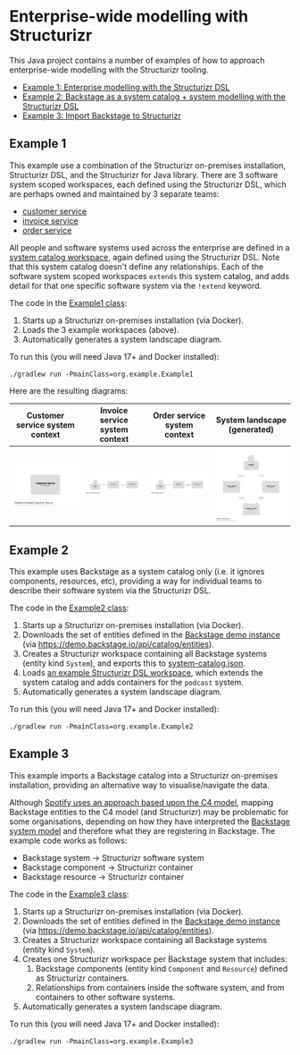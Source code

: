 # Enterprise-wide modelling with Structurizr

This Java project contains a number of examples of how to approach enterprise-wide modelling with the Structurizr tooling.

- [Example 1: Enterprise modelling with the Structurizr DSL](#example-1)
- [Example 2: Backstage as a system catalog + system modelling with the Structurizr DSL](#example-2)
- [Example 3: Import Backstage to Structurizr](#example-3)

## Example 1

This example use a combination of the Structurizr on-premises installation, Structurizr DSL, and the Structurizr for Java library.
There are 3 software system scoped workspaces, each defined using the Structurizr DSL,
which are perhaps owned and maintained by 3 separate teams:

- [customer service](src/main/resources/example1/customer-service/workspace.dsl)
- [invoice service](src/main/resources/example1/invoice-service/workspace.dsl)
- [order service](src/main/resources/example1/order-service/workspace.dsl)

All people and software systems used across the enterprise are defined in a [system catalog workspace](src/main/resources/example1/system-catalog.dsl),
again defined using the Structurizr DSL. Note that this system catalog doesn't define any relationships.
Each of the software system scoped workspaces `extends` this system catalog, and adds detail for that one specific
software system via the `!extend` keyword.

The code in the [Example1 class](src/main/java/org/example/Example1.java):

1. Starts up a Structurizr on-premises installation (via Docker).
2. Loads the 3 example workspaces (above).
3. Automatically generates a system landscape diagram.

To run this (you will need Java 17+ and Docker installed):

```
./gradlew run -PmainClass=org.example.Example1
```

Here are the resulting diagrams:

| Customer service system context                                                                   | Invoice service system context                                                                 | Order service system context                                                             | System landscape (generated)                                                 |
|---------------------------------------------------------------------------------------------------|------------------------------------------------------------------------------------------------|------------------------------------------------------------------------------------------|------------------------------------------------------------------------------|
| [![Customer service](images/example1/customer-service.png)](images/example1/customer-service.png) | [![Invoice service](images/example1/invoice-service.png)](images/example1/invoice-service.png) | [![Order service](images/example1/order-service.png)](images/example1/order-service.png) | [![Landscape](images/example1/landscape.png)](images/example1/landscape.png) |

## Example 2

This example uses Backstage as a system catalog only (i.e. it ignores components, resources, etc),
providing a way for individual teams to describe their software system via the Structurizr DSL.

The code in the [Example2 class](src/main/java/org/example/Example2.java):

1. Starts up a Structurizr on-premises installation (via Docker).
2. Downloads the set of entities defined in the [Backstage demo instance](https://demo.backstage.io) (via https://demo.backstage.io/api/catalog/entities).
3. Creates a Structurizr workspace containing all Backstage systems (entity kind `System`), and exports this to [system-catalog.json](src/main/resources/example2/system-catalog.json).
4. Loads [an example Structurizr DSL workspace](src/main/resources/example2/podcast/workspace.dsl), which extends the system catalog and adds containers for the `podcast` system.
5. Automatically generates a system landscape diagram.

To run this (you will need Java 17+ and Docker installed):

```
./gradlew run -PmainClass=org.example.Example2
```

## Example 3

This example imports a Backstage catalog into a Structurizr on-premises installation, providing an alternative way to visualise/navigate the data.

Although [Spotify uses an approach based upon the C4 model](https://engineering.atspotify.com/2022/07/software-visualization-challenge-accepted/),
mapping Backstage entities to the C4 model (and Structurizr) may be problematic for some organisations, depending on
how they have interpreted the [Backstage system model](https://backstage.io/docs/features/software-catalog/system-model)
and therefore what they are registering in Backstage. The example code works as follows:

- Backstage system -> Structurizr software system
- Backstage component -> Structurizr container
- Backstage resource -> Structurizr container

The code in the [Example3 class](src/main/java/org/example/Example3.java):

1. Starts up a Structurizr on-premises installation (via Docker).
2. Downloads the set of entities defined in the [Backstage demo instance](https://demo.backstage.io) (via https://demo.backstage.io/api/catalog/entities).
3. Creates a Structurizr workspace containing all Backstage systems (entity kind `System`).
4. Creates one Structurizr workspace per Backstage system that includes:
   1. Backstage components (entity kind `Component` and `Resource`) defined as Structurizr containers.
   2. Relationships from containers inside the software system, and from containers to other software systems.
6. Automatically generates a system landscape diagram.

To run this (you will need Java 17+ and Docker installed):

```
./gradlew run -PmainClass=org.example.Example3
```


